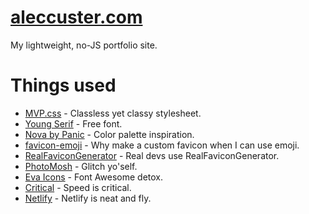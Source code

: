 # [aleccuster.com](https://aleccuster.com)

My lightweight, no-JS portfolio site.

# Things used

- [MVP.css](https://andybrewer.github.io/mvp/) - Classless yet classy stylesheet.
- [Young Serif](https://open-foundry.com/fonts/young_serif_regular) - Free font.
- [Nova by Panic](https://nova.app) - Color palette inspiration.
- [favicon-emoji](https://github.com/albinekb/favicon-emoji) - Why make a custom favicon when I can use emoji.
- [RealFaviconGenerator](https://realfavicongenerator.net) - Real devs use RealFaviconGenerator.
- [PhotoMosh](https://photomosh.com) - Glitch yo'self.
- [Eva Icons](https://akveo.github.io/eva-icons/#/) - Font Awesome detox.
- [Critical](https://github.com/addyosmani/critical) - Speed is critical.
- [Netlify](https://www.netlify.com) - Netlify is neat and fly.
